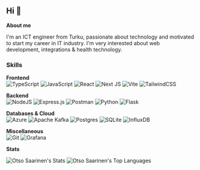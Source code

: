 ## Hi 👋

**About me**

I'm an ICT engineer from Turku, passionate about technology and motivated to start my career in IT industry. I'm very interested about web development, integrations & health technology.

### Skills
**Frontend**\
![TypeScript](https://img.shields.io/badge/typescript-%23007ACC.svg?style=for-the-badge&logo=typescript&logoColor=white)
![JavaScript](https://img.shields.io/badge/javascript-%23323330.svg?style=for-the-badge&logo=javascript&logoColor=%23F7DF1E)
![React](https://img.shields.io/badge/react-%2320232a.svg?style=for-the-badge&logo=react&logoColor=%2361DAFB)
![Next JS](https://img.shields.io/badge/Next-black?style=for-the-badge&logo=next.js&logoColor=white)
![Vite](https://img.shields.io/badge/vite-%23646CFF.svg?style=for-the-badge&logo=vite&logoColor=white)
![TailwindCSS](https://img.shields.io/badge/tailwindcss-%2338B2AC.svg?style=for-the-badge&logo=tailwind-css&logoColor=white)

**Backend**\
![NodeJS](https://img.shields.io/badge/node.js-6DA55F?style=for-the-badge&logo=node.js&logoColor=white)
![Express.js](https://img.shields.io/badge/express.js-%23404d59.svg?style=for-the-badge&logo=express&logoColor=%2361DAFB)
![Postman](https://img.shields.io/badge/Postman-FF6C37?style=for-the-badge&logo=postman&logoColor=white)
![Python](https://img.shields.io/badge/python-3670A0?style=for-the-badge&logo=python&logoColor=ffdd54)
![Flask](https://img.shields.io/badge/flask-%23000.svg?style=for-the-badge&logo=flask&logoColor=white)

**Databases & Cloud**\
![Azure](https://img.shields.io/badge/azure-%230072C6.svg?style=for-the-badge&logo=microsoftazure&logoColor=white)
![Apache Kafka](https://img.shields.io/badge/Apache%20Kafka-000?style=for-the-badge&logo=apachekafka)
![Postgres](https://img.shields.io/badge/postgres-%23316192.svg?style=for-the-badge&logo=postgresql&logoColor=white)
![SQLite](https://img.shields.io/badge/sqlite-%2307405e.svg?style=for-the-badge&logo=sqlite&logoColor=white)
![InfluxDB](https://img.shields.io/badge/InfluxDB-22ADF6?style=for-the-badge&logo=InfluxDB&logoColor=white)

**Miscellaneous**\
![Git](https://img.shields.io/badge/git-%23F05033.svg?style=for-the-badge&logo=git&logoColor=white)
![Grafana](https://img.shields.io/badge/grafana-%23F46800.svg?style=for-the-badge&logo=grafana&logoColor=white)

**Stats**

![Otso Saarinen's Stats](https://github-readme-stats.vercel.app/api?username=otsosaarinen&theme=vue-dark&show_icons=true&hide_border=true&count_private=true)
![Otso Saarinen's Top Languages](https://github-readme-stats.vercel.app/api/top-langs/?username=otsosaarinen&theme=vue-dark&show_icons=true&hide_border=true&layout=compact)
